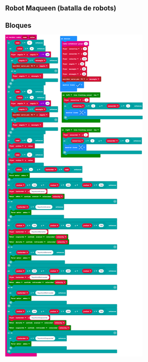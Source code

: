 ## Robot Maqueen (batalla de robots)


## Bloques

![A rendered view of the blocks](https://github.com/IESValledelSol/RobotMicroBit/raw/master/.github/makecode/blocks.png)

